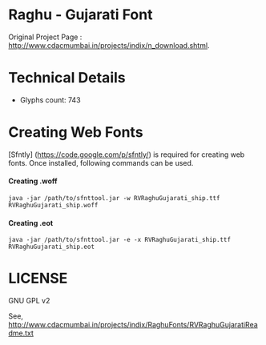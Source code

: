 Raghu - Gujarati Font
=====================

Original Project Page : http://www.cdacmumbai.in/projects/indix/n_download.shtml.

Technical Details
=================
* Glyphs count: 743

Creating Web Fonts
==================
[Sfntly] (https://code.google.com/p/sfntly/) is required for creating web fonts. Once installed, following commands can be used.

#### Creating .woff
```
java -jar /path/to/sfnttool.jar -w RVRaghuGujarati_ship.ttf RVRaghuGujarati_ship.woff
```

#### Creating .eot
```
java -jar /path/to/sfnttool.jar -e -x RVRaghuGujarati_ship.ttf RVRaghuGujarati_ship.eot
```

LICENSE
=======

GNU GPL v2

See, http://www.cdacmumbai.in/projects/indix/RaghuFonts/RVRaghuGujaratiReadme.txt

